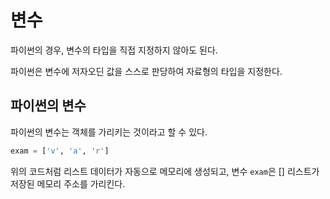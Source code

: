 # 변수

파이썬의 경우, 변수의 타입을 직접 지정하지 않아도 된다.

파이썬은 변수에 저자오딘 값을 스스로 판당하여 자료형의 타입을 지정한다.

## 파이썬의 변수

파이썬의 변수는 객체를 가리키는 것이라고 할 수 있다.

```py
exam = ['v', 'a', 'r']
```

위의 코드처럼 리스트 데이터가 자동으로 메모리에 생성되고, 변수 `exam`은 [] 리스트가 저장된 메모리 주소를 가리킨다.
